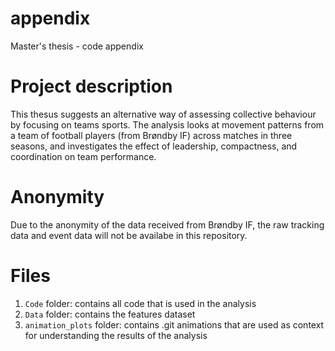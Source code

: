 # appendix
Master's thesis - code appendix

# Project description
This thesus suggests an alternative way of assessing collective behaviour by focusing on teams sports. The analysis looks at movement patterns from a team of football players (from Brøndby IF) across matches in three seasons, and investigates the effect of leadership, compactness, and coordination on team performance.

# Anonymity 
Due to the anonymity of the data received from Brøndby IF, the raw tracking data and event data will not be availabe in this repository. 

# Files

1. `Code` folder: contains all code that is used in the analysis 
2. `Data` folder: contains the features dataset
3. `animation_plots` folder: contains .git animations that are used as context for understanding the results of the analysis 
